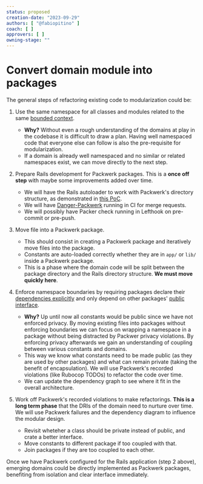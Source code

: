 ```yaml
---
status: proposed
creation-date: "2023-09-29"
authors: [ "@fabiopitino" ]
coach: [ ]
approvers: [ ]
owning-stage: ""
---
```


# Convert domain module into packages

The general steps of refactoring existing code to modularization could be:

1. Use the same namespace for all classes and modules related to the same [bounded context](bounded_contexts.md).

    - **Why?** Without even a rough understanding of the domains at play in the codebase it is difficult to draw a plan.
      Having well namespaced code that everyone else can follow is also the pre-requisite for modularization.
    - If a domain is already well namespaced and no similar or related namespaces exist, we can move directly to the
      next step.
1. Prepare Rails development for Packwerk packages. This is a **once off step** with maybe some improvements
  added over time.

    - We will have the Rails autoloader to work with Packwerk's directory structure, as demonstrated in
      [this PoC](https://gitlab.com/gitlab-org/gitlab/-/merge_requests/129254/diffs#note_1512982957).
    - We will have [Danger-Packwerk](https://github.com/rubyatscale/danger-packwerk) running in CI for merge requests.
    - We will possibly have Packer check running in Lefthook on pre-commit or pre-push.
1. Move file into a Packwerk package.

    - This should consist in creating a Packwerk package and iteratively move files into the package.
    - Constants are auto-loaded correctly whether they are in `app/` or `lib/` inside a Packwerk package.
    - This is a phase where the domain code will be split between the package directory and the Rails directory structure.
    **We must move quickly here**.
1. Enforce namespace boundaries by requiring packages declare their [dependencies explicitly](https://github.com/Shopify/packwerk/blob/main/USAGE.md#enforcing-dependency-boundary)
   and only depend on other packages' [public interface](https://github.com/rubyatscale/packwerk-extensions#privacy-checker).

    - **Why?** Up until now all constants would be public since we have not enforced privacy. By moving existing files
      into packages without enforcing boundaries we can focus on wrapping a namespace in a package without being distracted
      by Packwer privacy violations. By enforcing privacy afterwards we gain an understanding of coupling between various
      constants and domains.
    - This way we know what constants need to be made public (as they are used by other packages) and what can
      remain private (taking the benefit of encapsulation). We will use Packwerk's recorded violations (like Rubocop TODOs)
      to refactor the code over time.
    - We can update the dependency graph to see where it fit in the overall architecture.
1. Work off Packwerk's recorded violations to make refactorings. **This is a long term phase** that the DRIs of the
  domain need to nurture over time. We will use Packwerk failures and the dependency diagram to influence the modular design.

    - Revisit wheteher a class should be private instead of public, and crate a better interface.
    - Move constants to different package if too coupled with that.
    - Join packages if they are too coupled to each other.

Once we have Packwerk configured for the Rails application (step 2 above), emerging domains could be directly implemented
as Packwerk packages, benefiting from isolation and clear interface immediately.
